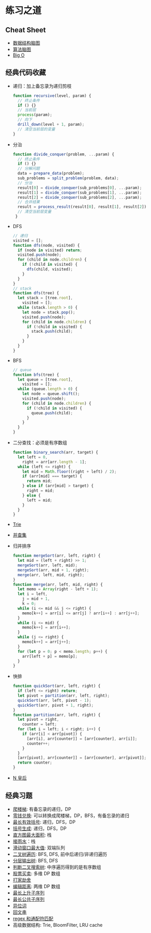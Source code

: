 # 练习之道

## Cheat Sheet

- [数据结构脑图](https://naotu.baidu.com/file/b832f043e2ead159d584cca4efb19703?token=7a6a56eb2630548c)
- [算法脑图](https://naotu.baidu.com/file/0a53d3a5343bd86375f348b2831d3610?token=5ab1de1c90d5f3ec)
- [Big O](https://www.bigocheatsheet.com/)

## 经典代码收藏

- 递归：加上备忘录为递归剪枝

  ```js
  function recursive(level, param) {
    // 终止条件
    if () {}
    // 当前层
    process(param);
    // 向下
    drill_down(level + 1, param);
    // 清空当前层的变量
  }
  ```

- 分治

  ```js
  function divide_conquer(problem, ...param) {
    // 终止条件
    if () {}
    // 分解问题
    data = prepare_data(problem);
    sub_problems = split_problem(problem, data);
    // 分治
    result[0] = divide_conquer(sub_problems[0], ...param);
    result[1] = divide_conquer(sub_problems[1], ...param);
    result[2] = divide_conquer(sub_problems[2], ...param);
    // 合并结果
    result = process_result(result[0], result[1], result[2])
    // 清空当前层变量
   }
  ```

- DFS

  ```js
  // 递归
  visited = [];
  function dfs(node, visited) {
    if (node in visited) return;
    visited.push(node);
    for (child in node.children) {
      if (!child in visited) {
        dfs(child, visited);
      }
    }
  }
  // stack
  function dfs(tree) {
    let stack = [tree.root],
      visited = [];
    while (stack.length > 0) {
      let node = stack.pop();
      visited.push(node);
      for (child in node.children) {
        if (!child in visited) {
          stack.push(child);
        }
      }
    }
  }
  ```

- BFS

  ```js
  // queue
  function bfs(tree) {
    let queue = [tree.root],
      visited = [];
    while (queue.length > 0) {
      let node = queue.shift();
      visited.push(node);
      for (child in node.children) {
        if (!child in visited) {
          queue.push(child);
        }
      }
    }
  }
  ```

- 二分查找：必须是有序数组

  ```js
  function binary_search(arr, target) {
    let left = 0,
      right = arr[arr.length - 1];
    while (left <= right) {
      let mid = Math.floor((right + left) / 2);
      if (arr[mid] === target) {
        return mid;
      } else if (arr[mid] > target) {
        right = mid;
      } else {
        left = mid;
      }
    }
  }
  ```

- [Trie](https://duyue6002.github.io/Blog/#/algo/trie?id=%e5%ae%9e%e7%8e%b0-trie)
- [并查集](https://duyue6002.github.io/Blog/#/algo/union-find)
- 归并排序

  ```js
  function mergeSort(arr, left, right) {
    let mid = (left + right) >> 1;
    mergeSort(arr, left, mid);
    mergeSort(arr, mid + 1, right);
    merge(arr, left, mid, right);
  }
  function merge(arr, left, mid, right) {
    let memo = Array(right - left + 1);
    let i = left,
      j = mid + 1,
      k = 0;
    while (i <= mid && j <= right) {
      memo[k++] = arr[i] <= arr[j] ? arr[i++] : arr[j++];
    }
    while (i <= mid) {
      memo[k++] = arr[i++];
    }
    while (j <= right) {
      memo[k++] = arr[j++];
    }
    for (let p = 0; p < memo.length; p++) {
      arr[left + p] = memo[p];
    }
  }
  ```

- 快排

  ```js
  function quickSort(arr, left, right) {
    if (left <= right) return;
    let pivot = partition(arr, left, right);
    quickSort(arr, left, pivot - 1);
    quickSort(arr, pivot + 1, right);
  }
  function partition(arr, left, right) {
    let pivot = right,
      counter = left;
    for (let i = left; i < right; i++) {
      if (arr[i] < arr[pivot]) {
        [arr[i], arr[counter]] = [arr[counter], arr[i]];
        counter++;
      }
    }
    [arr[pivot], arr[counter]] = [arr[counter], arr[pivot]];
    return counter;
  }
  ```

<!-- - [堆排序](https://shimo.im/docs/6kRVHRphpgjHgCtx/read) -->
- [N 皇后](https://shimo.im/docs/rHTyt8hcpT6D9Tj8/read)

## 经典习题

- [爬楼梯](https://leetcode.com/problems/climbing-stairs/): 有备忘录的递归，DP
- [零钱兑换](https://leetcode.com/problems/coin-change/): 可以转换成爬楼梯，DP，BFS，有备忘录的递归
- [最长有效括号](https://leetcode.com/problems/longest-valid-parentheses/): 递归，DFS，DP
- [括号生成](https://leetcode.com/problems/generate-parentheses/): 递归，DFS，DP
- [直方图最大面积](https://leetcode.com/problems/largest-rectangle-in-histogram/): 栈
- [接雨水](https://leetcode.com/problems/trapping-rain-water/)：栈
- [滑动窗口最大值](https://leetcode.com/problems/sliding-window-maximum/): 双端队列
- [二叉树遍历](https://leetcode.com/problems/binary-tree-inorder-traversal/): BFS, DFS, 前中后递归/非递归遍历
- [分层输出树](https://leetcode.com/problems/n-ary-tree-level-order-traversal/): BFS, DFS
- [判断二叉搜索树](https://leetcode.com/problems/validate-binary-search-tree/): 中序遍历得到的是有序数组
- [股票买卖](https://duyue6002.github.io/Blog/#/algo/dp?id=%e5%8d%96%e8%82%a1%e7%a5%a8%e9%97%ae%e9%a2%98): 多维 DP 数组
- [打家劫舍](http://duyue6002.github.io/Blog/#/algo/dp?id=%e6%89%93%e5%ae%b6%e5%8a%ab%e8%88%8d)
- [编辑距离](https://leetcode.com/problems/edit-distance/): 两维 DP 数组
- [最长上升子序列](https://leetcode.com/problems/longest-increasing-subsequence/)
- [最长公共子序列](https://leetcode.com/problems/longest-common-subsequence/)
- [异位词](http://duyue6002.github.io/Blog/#/algo/string?id=%e5%bc%82%e4%bd%8d%e8%af%8d%e4%b8%8e%e6%bb%91%e5%8a%a8%e7%aa%97%e5%8f%a3)
- [回文串](http://duyue6002.github.io/Blog/#/algo/string?id=%e5%9b%9e%e6%96%87%e9%97%ae%e9%a2%98)
- [regex 和通配符匹配](http://duyue6002.github.io/Blog/#/algo/string?id=regex-%e5%92%8c%e9%80%9a%e9%85%8d%e7%ac%a6%e5%8c%b9%e9%85%8d)
- 高级数据结构: Trie, BloomFilter, LRU cache
